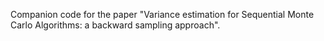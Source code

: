 Companion code for the paper "Variance estimation for Sequential Monte Carlo Algorithms: a backward sampling approach".
